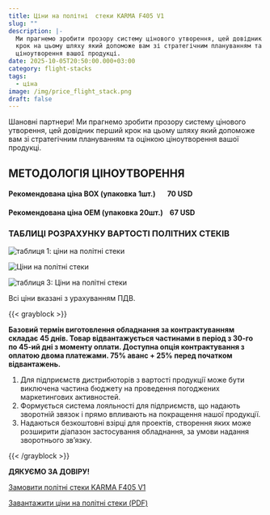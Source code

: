 ```yaml
---
title: Ціни на політні  стеки KARMA F405 V1
slug: ""
description: |-
  Ми прагнемо зробити прозору систему цінового утворення, цей довідник перший
  крок на цьому шляху який допоможе вам зі стратегічним плануванням та оцінкою
  ціноутворення вашої продукці.
date: 2025-10-05T20:50:00.000+03:00
category: flight-stacks
tags:
  - ціна
image: /img/price_flight_stack.png
draft: false
---
```

<style> 

body{ font-family: Montserrat; font-size:16px; padding-top:10px; padding-bottom:10px; } 
.article h1{ font-family:Unbounded; font-size: 32px !important; line-height: 32px; padding-top:10px; padding-bottom:10px; } 

.article h2{ font-family: Montserrat; border-bottom:1px solid #ba0108; font-size: 24px; text-align: left; margin-top: 35px !important;
 font-weight: bold !important; 

 } 

.article h3{ font-family: Montserrat; font-size: 18px; line-height: 18px; font-weight: bold !important; text-align: center; margin-top: 30px; } 

</style>

<p class="center">Шановні партнери!
Ми прагнемо зробити прозору систему цінового утворення, цей довідник перший
крок на цьому шляху який допоможе вам зі стратегічним плануванням та оцінкою
ціноутворення вашої продукці.</p>
<article class="post"> 

<div class="article">
<h2>МЕТОДОЛОГІЯ ЦІНОУТВОРЕННЯ</h2>
<h4 class="text-center">
<strong>
Рекомендована ціна BOX (упаковка 1шт.)&nbsp;&nbsp;&nbsp; &nbsp;&nbsp;      
70 USD</strong></h4>
<h4 class="text-center">
<strong>

Рекомендована ціна OEM (упаковка 20шт.)&nbsp;&nbsp;&nbsp;       67 USD</strong></h4>

<h3 class="text-center">ТАБЛИЦІ РОЗРАХУНКУ ВАРТОСТІ ПОЛІТНИХ СТЕКІВ </h3>

<div class="text-center">

![таблиця 1: ціни на політні стеки ](/img/price-1.jpg "вартість польотників")

![Ціни на політні стеки](/img/price-2.jpg "вартість польотних стеків")

![таблиця 3: Ціни на політні стеки](/img/price-3.jpg "вартість політних стеків")

<p> Всі ціни вказані з урахуванням ПДВ.</p>
</div>
{{< grayblock >}}

<strong>Базовий термін виготовлення обладнання за контрактуванням складає 45 днів.
Товар відвантажується частинами в період з 30-го по 45-ий дні з моменту оплати.
Доступна опція контрактування з оплатою двома платежами.
75% аванс + 25% перед початком відвантажень.</strong></p>

<ol><li>Для підприємств дистрибюторів з вартості продукції може бути виключена частина бюджету на проведення погоджених маркетингових активностей.</li><li>Формується система лояльності для підприємств, що надають зворотній звязок і прямо впливають на покращення нашої продукції.</li><li>Надаються безкоштовні взірці для проектів, створення яких може розширити діапазон застосування обладнання, за умови надання зворотнього зв’язку.</li></ol>
{{< /grayblock >}}
<div class="text-center">
<p id="інструкція" class="text-center"><strong>ДЯКУЄМО ЗА ДОВІРУ!</strong></p>

<p><a href="/catalog/flight-stack-karma-f405-v1/">Замовити політні стеки KARMA F405 V1</a><br></p>
<p><a href="https://karma.flights/assets/Karma_best_practices_UA.pdf">Завантажити ціни на політні стеки (PDF)</a></p>
</div>

</div>
</article>



